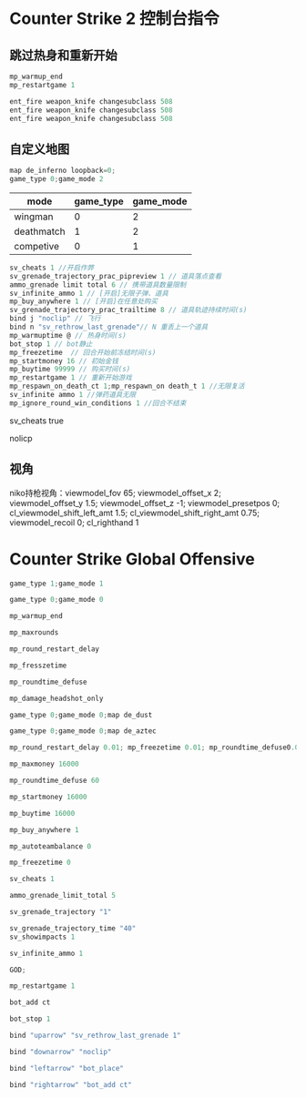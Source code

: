 # Counter Strike 2 控制台指令

## 跳过热身和重新开始

```c
mp_warmup_end 
mp_restartgame 1 
```



```c
ent_fire weapon_knife changesubclass 508
ent_fire weapon_knife changesubclass 508
ent_fire weapon_knife changesubclass 508
```





## 自定义地图

```c
map de_inferno loopback=0; 
game_type 0;game_mode 2 
```

| mode       | game_type | game_mode |
| ---------- | --------- | --------- |
| wingman    | 0         | 2         |
| deathmatch | 1         | 2         |
| competive  | 0         | 1         |

```c
sv_cheats 1 //开启作弊
sv_grenade_trajectory_prac_pipreview 1 // 道具落点查看
ammo_grenade limit total 6 // 携带道具数量限制
sv_infinite_ammo 1 // [开启]无限子弹、道具
mp_buy_anywhere 1 // [开启]在任意处购买
sv_grenade_trajectory_prac_trailtime 8 // 道具轨迹持续时间(s)
bind j "noclip" // 飞行
bind n "sv_rethrow_last_grenade"// N 重丢上一个道具
mp_warmuptime @ // 热身时间(s)
bot_stop 1 // bot静止
mp_freezetime  // 回合开始前冻结时间(s)
mp_startmoney 16 // 初始金钱
mp_buytime 99999 // 购买时间(s)
mp_restartgame 1 // 重新开始游戏
mp_respawn_on_death_ct 1;mp_respawn_on death_t 1 //无限复活
sv_infinite ammo 1 //弹药道具无限
mp_ignore_round_win_conditions 1 //回合不结束
```

sv_cheats true 

nolicp 

## 视角

niko持枪视角：viewmodel_fov 65; viewmodel_offset_x 2; viewmodel_offset_y 1.5; viewmodel_offset_z -1; viewmodel_presetpos 0; cl_viewmodel_shift_left_amt 1.5; cl_viewmodel_shift_right_amt 0.75; viewmodel_recoil 0; cl_righthand 1 

# Counter Strike Global Offensive
```c
game_type 1;game_mode 1 

game_type 0;game_mode 0 

mp_warmup_end 

mp_maxrounds 

mp_round_restart_delay 

mp_fresszetime 

mp_roundtime_defuse 

mp_damage_headshot_only 

game_type 0;game_mode 0;map de_dust 

game_type 0;game_mode 0;map de_aztec 

mp_round_restart_delay 0.01; mp_freezetime 0.01; mp_roundtime_defuse0.06; mp_maxrounds 200 

mp_maxmoney 16000

mp_roundtime_defuse 60

mp_startmoney 16000

mp_buytime 16000

mp_buy_anywhere 1

mp_autoteambalance 0

mp_freezetime 0

sv_cheats 1

ammo_grenade_limit_total 5

sv_grenade_trajectory "1"

sv_grenade_trajectory_time "40"
sv_showimpacts 1

sv_infinite_ammo 1

GOD; 

mp_restartgame 1

bot_add ct

bot_stop 1

bind "uparrow" "sv_rethrow_last_grenade 1"

bind "downarrow" "noclip"

bind "leftarrow" "bot_place"

bind "rightarrow" "bot_add ct"
```